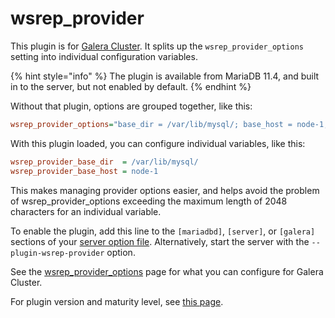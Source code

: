 # wsrep\_provider

This plugin is for [Galera Cluster](https://app.gitbook.com/o/diTpXxF5WsbHqTReoBsS/s/3VYeeVGUV4AMqrA3zwy7/). It splits up the `wsrep_provider_options` setting into individual configuration variables.&#x20;

{% hint style="info" %}
The plugin is available from MariaDB 11.4, and built in to the server, but not enabled by default.
{% endhint %}

Without that plugin, options are grouped together, like this:

```ini
wsrep_provider_options="base_dir = /var/lib/mysql/; base_host = node-1;"
```

With this plugin loaded, you can configure individual variables, like this:

```ini
wsrep_provider_base_dir  = /var/lib/mysql/
wsrep_provider_base_host = node-1
```

This makes managing provider options easier, and helps avoid the problem of wsrep\_provider\_options exceeding the maximum length of 2048 characters for an individual variable.

To enable the plugin, add this line to the `[mariadbd]`, `[server]`, or `[galera]` sections of your [server option file](../../../server-management/install-and-upgrade-mariadb/configuring-mariadb/configuring-mariadb-with-option-files.md). Alternatively, start the server with the `--plugin-wsrep-provider` option.

See the [wsrep\_provider\_options](https://app.gitbook.com/s/3VYeeVGUV4AMqrA3zwy7/reference/wsrep-variable-details/wsrep_provider_options) page for what you can configure for Galera Cluster.

For plugin version and maturity level, see [this page](../information-on-plugins/list-of-plugins.md).

